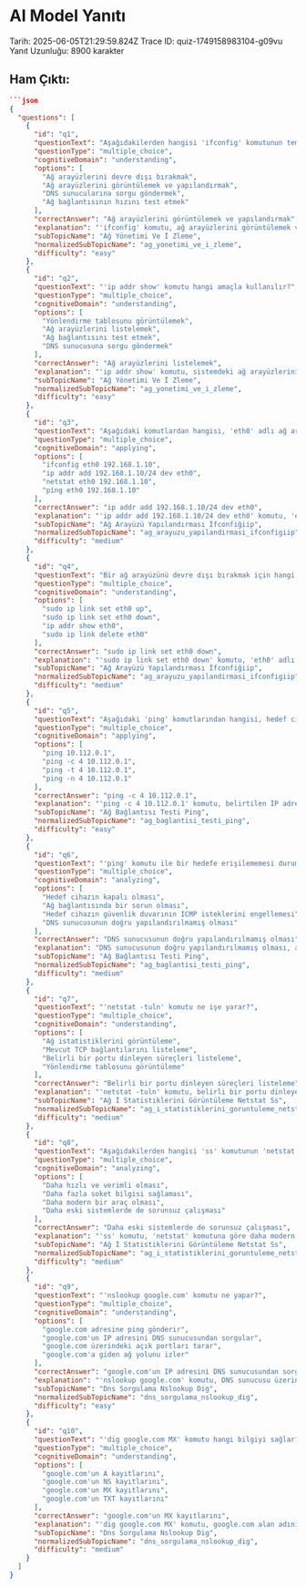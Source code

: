 # AI Model Yanıtı

Tarih: 2025-06-05T21:29:59.824Z
Trace ID: quiz-1749158983104-g09vu
Yanıt Uzunluğu: 8900 karakter

## Ham Çıktı:
```json
```json
{
  "questions": [
    {
      "id": "q1",
      "questionText": "Aşağıdakilerden hangisi 'ifconfig' komutunun temel kullanım amaçlarından biridir?",
      "questionType": "multiple_choice",
      "cognitiveDomain": "understanding",
      "options": [
        "Ağ arayüzlerini devre dışı bırakmak",
        "Ağ arayüzlerini görüntülemek ve yapılandırmak",
        "DNS sunucularına sorgu göndermek",
        "Ağ bağlantısının hızını test etmek"
      ],
      "correctAnswer": "Ağ arayüzlerini görüntülemek ve yapılandırmak",
      "explanation": "'ifconfig' komutu, ağ arayüzlerini görüntülemek ve yapılandırmak için kullanılır. Belirli bir arayüzün IP adresini görüntülemek veya arayüzleri listelemek gibi işlemleri gerçekleştirebilirsiniz. Diğer seçenekler farklı komutlarla (örneğin, 'nslookup' DNS sorguları için) gerçekleştirilir.",
      "subTopicName": "Ağ Yönetimi Ve İ Zleme",
      "normalizedSubTopicName": "ag_yonetimi_ve_i_zleme",
      "difficulty": "easy"
    },
    {
      "id": "q2",
      "questionText": "'ip addr show' komutu hangi amaçla kullanılır?",
      "questionType": "multiple_choice",
      "cognitiveDomain": "understanding",
      "options": [
        "Yönlendirme tablosunu görüntülemek",
        "Ağ arayüzlerini listelemek",
        "Ağ bağlantısını test etmek",
        "DNS sunucusuna sorgu göndermek"
      ],
      "correctAnswer": "Ağ arayüzlerini listelemek",
      "explanation": "'ip addr show' komutu, sistemdeki ağ arayüzlerini listelemek için kullanılır. Bu komut, 'ifconfig' komutuna alternatif olarak daha modern bir yaklaşımla ağ yapılandırmasını yönetmeyi sağlar.",
      "subTopicName": "Ağ Yönetimi Ve İ Zleme",
      "normalizedSubTopicName": "ag_yonetimi_ve_i_zleme",
      "difficulty": "easy"
    },
    {
      "id": "q3",
      "questionText": "Aşağıdaki komutlardan hangisi, 'eth0' adlı ağ arayüzüne 192.168.1.10 IP adresini atamak için kullanılır?",
      "questionType": "multiple_choice",
      "cognitiveDomain": "applying",
      "options": [
        "ifconfig eth0 192.168.1.10",
        "ip addr add 192.168.1.10/24 dev eth0",
        "netstat eth0 192.168.1.10",
        "ping eth0 192.168.1.10"
      ],
      "correctAnswer": "ip addr add 192.168.1.10/24 dev eth0",
      "explanation": "'ip addr add 192.168.1.10/24 dev eth0' komutu, 'eth0' arayüzüne 192.168.1.10 IP adresini atar. 'ifconfig eth0 192.168.1.10' da kullanılabilir ancak 'ip' komutu daha güncel bir alternatiftir. 'netstat' ve 'ping' komutları farklı amaçlara hizmet eder.",
      "subTopicName": "Ağ Arayüzü Yapılandırması İfconfiğiip",
      "normalizedSubTopicName": "ag_arayuzu_yapilandirmasi_ifconfigiip",
      "difficulty": "medium"
    },
    {
      "id": "q4",
      "questionText": "Bir ağ arayüzünü devre dışı bırakmak için hangi 'ip' komutu kullanılır?",
      "questionType": "multiple_choice",
      "cognitiveDomain": "understanding",
      "options": [
        "sudo ip link set eth0 up",
        "sudo ip link set eth0 down",
        "ip addr show eth0",
        "sudo ip link delete eth0"
      ],
      "correctAnswer": "sudo ip link set eth0 down",
      "explanation": "'sudo ip link set eth0 down' komutu, 'eth0' adlı ağ arayüzünü devre dışı bırakır. 'up' komutu ise arayüzü etkinleştirir. 'ip addr show' arayüz bilgilerini gösterir, 'ip link delete' ise arayüzü siler.",
      "subTopicName": "Ağ Arayüzü Yapılandırması İfconfiğiip",
      "normalizedSubTopicName": "ag_arayuzu_yapilandirmasi_ifconfigiip",
      "difficulty": "medium"
    },
    {
      "id": "q5",
      "questionText": "Aşağıdaki 'ping' komutlarından hangisi, hedef cihaza sadece 4 adet ICMP Echo isteği gönderecek şekilde ayarlanmıştır?",
      "questionType": "multiple_choice",
      "cognitiveDomain": "applying",
      "options": [
        "ping 10.112.0.1",
        "ping -c 4 10.112.0.1",
        "ping -t 4 10.112.0.1",
        "ping -n 4 10.112.0.1"
      ],
      "correctAnswer": "ping -c 4 10.112.0.1",
      "explanation": "'ping -c 4 10.112.0.1' komutu, belirtilen IP adresine (10.112.0.1) sadece 4 adet ICMP Echo isteği gönderir. '-c' parametresi, gönderilecek ping sayısını belirtir.",
      "subTopicName": "Ağ Bağlantısı Testi Ping",
      "normalizedSubTopicName": "ag_baglantisi_testi_ping",
      "difficulty": "easy"
    },
    {
      "id": "q6",
      "questionText": "'ping' komutu ile bir hedefe erişilememesi durumunda, bu durumun olası nedenleri arasında aşağıdakilerden hangisi yer almaz?",
      "questionType": "multiple_choice",
      "cognitiveDomain": "analyzing",
      "options": [
        "Hedef cihazın kapalı olması",
        "Ağ bağlantısında bir sorun olması",
        "Hedef cihazın güvenlik duvarının ICMP isteklerini engellemesi",
        "DNS sunucusunun doğru yapılandırılmamış olması"
      ],
      "correctAnswer": "DNS sunucusunun doğru yapılandırılmamış olması",
      "explanation": "DNS sunucusunun doğru yapılandırılmamış olması, alan adlarının IP adreslerine çevrilememesine neden olur. Ancak, 'ping' komutu IP adresleri üzerinden çalıştığı için, DNS sorunu doğrudan 'ping' başarısızlığına neden olmaz. Diğer seçenekler ('Hedef cihazın kapalı olması', 'Ağ bağlantısında bir sorun olması', 'Hedef cihazın güvenlik duvarının ICMP isteklerini engellemesi') 'ping' komutunun başarısız olmasına neden olabilir.",
      "subTopicName": "Ağ Bağlantısı Testi Ping",
      "normalizedSubTopicName": "ag_baglantisi_testi_ping",
      "difficulty": "medium"
    },
    {
      "id": "q7",
      "questionText": "'netstat -tuln' komutu ne işe yarar?",
      "questionType": "multiple_choice",
      "cognitiveDomain": "understanding",
      "options": [
        "Ağ istatistiklerini görüntüleme",
        "Mevcut TCP bağlantılarını listeleme",
        "Belirli bir portu dinleyen süreçleri listeleme",
        "Yönlendirme tablosunu görüntüleme"
      ],
      "correctAnswer": "Belirli bir portu dinleyen süreçleri listeleme",
      "explanation": "'netstat -tuln' komutu, belirli bir portu dinleyen süreçleri listeler. '-t' TCP bağlantılarını, '-u' UDP bağlantılarını, '-l' dinleyen soketleri ve '-n' sayısal adresleri gösterir.",
      "subTopicName": "Ağ İ Statistiklerini Görüntüleme Netstat Ss",
      "normalizedSubTopicName": "ag_i_statistiklerini_goruntuleme_netstat_ss",
      "difficulty": "medium"
    },
    {
      "id": "q8",
      "questionText": "Aşağıdakilerden hangisi 'ss' komutunun 'netstat' komutuna göre avantajlarından biri değildir?",
      "questionType": "multiple_choice",
      "cognitiveDomain": "analyzing",
      "options": [
        "Daha hızlı ve verimli olması",
        "Daha fazla soket bilgisi sağlaması",
        "Daha modern bir araç olması",
        "Daha eski sistemlerde de sorunsuz çalışması"
      ],
      "correctAnswer": "Daha eski sistemlerde de sorunsuz çalışması",
      "explanation": "'ss' komutu, 'netstat' komutuna göre daha modern, hızlı ve verimlidir. Ancak, 'netstat' daha eski sistemlerde de bulunabilirken, 'ss' daha yeni sistemlerde yaygındır. Bu nedenle, 'Daha eski sistemlerde de sorunsuz çalışması' 'ss' komutunun bir avantajı değildir.",
      "subTopicName": "Ağ İ Statistiklerini Görüntüleme Netstat Ss",
      "normalizedSubTopicName": "ag_i_statistiklerini_goruntuleme_netstat_ss",
      "difficulty": "medium"
    },
    {
      "id": "q9",
      "questionText": "'nslookup google.com' komutu ne yapar?",
      "questionType": "multiple_choice",
      "cognitiveDomain": "understanding",
      "options": [
        "google.com adresine ping gönderir",
        "google.com'un IP adresini DNS sunucusundan sorgular",
        "google.com üzerindeki açık portları tarar",
        "google.com'a giden ağ yolunu izler"
      ],
      "correctAnswer": "google.com'un IP adresini DNS sunucusundan sorgular",
      "explanation": "'nslookup google.com' komutu, DNS sunucusu üzerinden google.com alan adının IP adresini sorgular. Bu, bir alan adının hangi IP adresine karşılık geldiğini öğrenmek için kullanılır.",
      "subTopicName": "Dns Sorgulama Nslookup Dig",
      "normalizedSubTopicName": "dns_sorgulama_nslookup_dig",
      "difficulty": "easy"
    },
    {
      "id": "q10",
      "questionText": "'dig google.com MX' komutu hangi bilgiyi sağlar?",
      "questionType": "multiple_choice",
      "cognitiveDomain": "understanding",
      "options": [
        "google.com'un A kayıtlarını",
        "google.com'un NS kayıtlarını",
        "google.com'un MX kayıtlarını",
        "google.com'un TXT kayıtlarını"
      ],
      "correctAnswer": "google.com'un MX kayıtlarını",
      "explanation": "'dig google.com MX' komutu, google.com alan adının MX (Mail Exchange) kayıtlarını sorgular. MX kayıtları, e-posta sunucularının hangi sunucular üzerinden e-posta alıp göndereceğini belirtir.",
      "subTopicName": "Dns Sorgulama Nslookup Dig",
      "normalizedSubTopicName": "dns_sorgulama_nslookup_dig",
      "difficulty": "medium"
    }
  ]
}
```
```
